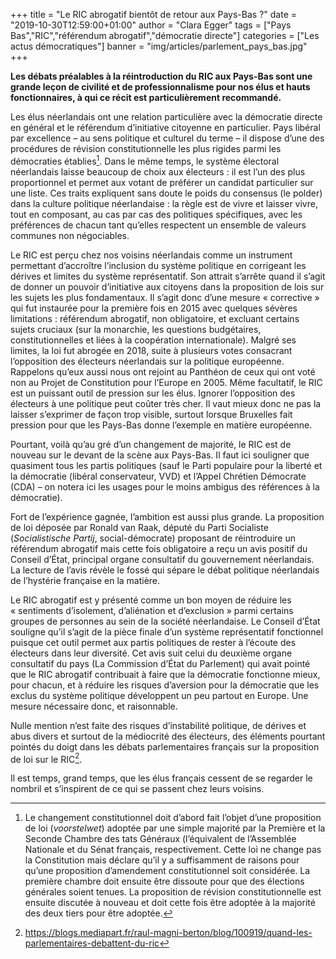 +++
title = "Le RIC abrogatif bientôt de retour aux Pays-Bas ?"
date = "2019-10-30T12:59:00+01:00"
author = "Clara Egger"
tags = ["Pays Bas","RIC","référendum abrogatif","démocratie directe"]
categories = ["Les actus démocratiques"]
banner = "img/articles/parlement_pays_bas.jpg"
+++

**Les débats préalables à la réintroduction du RIC aux Pays-Bas sont une grande
leçon de civilité et de professionnalisme pour nos élus et hauts fonctionnaires,
à qui ce récit est particulièrement recommandé.**

Les élus néerlandais ont une relation particulière avec la démocratie directe en
général et le référendum d’initiative citoyenne en particulier. Pays libéral par
excellence – au sens politique et culturel du terme – il dispose d’une des
procédures de révision constitutionnelle les plus rigides parmi les démocraties
établies[^1]. Dans le même temps, le système électoral néerlandais laisse beaucoup
de choix aux électeurs : il est l’un des plus proportionnel et permet aux votant
de préférer un candidat particulier sur une liste. Ces traits expliquent sans
doute le poids du consensus (le polder) dans la culture politique néerlandaise :
la règle est de vivre et laisser vivre, tout en composant, au cas par cas des
politiques spécifiques, avec les préférences de chacun tant qu’elles respectent
un ensemble de valeurs communes non négociables.

Le RIC est perçu chez nos voisins néerlandais comme un instrument permettant
d’accroître l’inclusion du système politique en corrigeant les dérives et
limites du système représentatif. Son attrait s’arrête quand il s’agit de donner
un pouvoir d’initiative aux citoyens dans la proposition de lois sur les sujets
les plus fondamentaux. Il s’agit donc d’une mesure « corrective » qui fut
instaurée pour la première fois en 2015 avec quelques sévères limitations :
référendum abrogatif, non obligatoire, et excluant certains sujets cruciaux (sur
la monarchie, les questions budgétaires, constitutionnelles et liées à la
coopération internationale). Malgré ses limites, la loi fut abrogée en 2018,
suite à plusieurs votes consacrant l’opposition des électeurs néerlandais sur la
politique européenne. Rappelons qu’eux aussi nous ont rejoint au Panthéon de
ceux qui ont voté non au Projet de Constitution pour l’Europe en 2005. Même
facultatif, le RIC est un puissant outil de pression sur les élus. Ignorer
l’opposition des électeurs à une politique peut coûter très cher. Il vaut mieux
donc ne pas la laisser s’exprimer de façon trop visible, surtout lorsque
Bruxelles fait pression pour que les Pays-Bas donne l’exemple en matière
européenne.

Pourtant, voilà qu’au gré d’un changement de majorité, le RIC est de nouveau sur
le devant de la scène aux Pays-Bas. Il faut ici souligner que quasiment tous les
partis politiques (sauf le Parti populaire pour la liberté et la démocratie
(libéral conservateur, VVD) et l’Appel Chrétien Démocrate (CDA) – on notera ici
les usages pour le moins ambigus des références à la démocratie).

Fort de l’expérience gagnée, l’ambition est aussi plus grande. La proposition de
loi déposée par Ronald van Raak, député du Parti Socialiste (_Socialistische
Partij_, social-démocrate) proposant de réintroduire un référendum abrogatif mais
cette fois obligatoire a reçu un avis positif du Conseil d’État, principal
organe consultatif du gouvernement néerlandais. La lecture de l’avis révèle le
fossé qui sépare le débat politique néerlandais de l’hystérie française en la
matière.

Le RIC abrogatif est y présenté comme un bon moyen de réduire les « sentiments
d’isolement, d’aliénation et d’exclusion » parmi certains groupes de personnes
au sein de la société néerlandaise. Le Conseil d’État souligne qu’il s’agit de
la pièce finale d’un système représentatif fonctionnel puisque cet outil permet
aux partis politiques de rester à l’écoute des électeurs dans leur diversité.
Cet avis suit celui du deuxième organe consultatif du pays (La Commission d’État
du Parlement) qui avait pointé que le RIC abrogatif contribuait à faire que la
démocratie fonctionne mieux, pour chacun, et à réduire les risques d’aversion
pour la démocratie que les exclus du système politique développent un peu
partout en Europe. Une mesure nécessaire donc, et raisonnable.

Nulle mention n’est faite des risques d’instabilité politique, de dérives et
abus divers et surtout de la médiocrité des électeurs, des éléments pourtant
pointés du doigt dans les débats parlementaires français sur la proposition de
loi sur le RIC[^2].

Il est temps, grand temps, que les élus français cessent de se regarder le
nombril et s’inspirent de ce qui se passent chez leurs voisins.

[^1]:  Le changement constitutionnel doit d’abord fait l’objet d’une proposition
de loi (_voorstelwet_) adoptée par une simple majorité par la Première et la
Seconde Chambre des tats Généraux (l’équivalent de l’Assemblée Nationale et du
Sénat français, respectivement. Cette loi ne change pas la Constitution mais
déclare qu’il y a suffisamment de raisons pour qu’une proposition d’amendement
constitutionnel soit considérée. La première chambre doit ensuite  être dissoute
pour que des élections générales soient tenues. La proposition de révision
constitutionnelle est ensuite discutée à nouveau et doit cette fois être adoptée
à la majorité des deux tiers pour être adoptée. 


[^2]: https://blogs.mediapart.fr/raul-magni-berton/blog/100919/quand-les-parlementaires-debattent-du-ric

